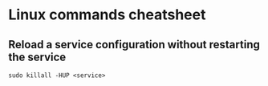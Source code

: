 # Linux commands cheatsheet

## Reload a service configuration without restarting the service

```
sudo killall -HUP <service>
```
